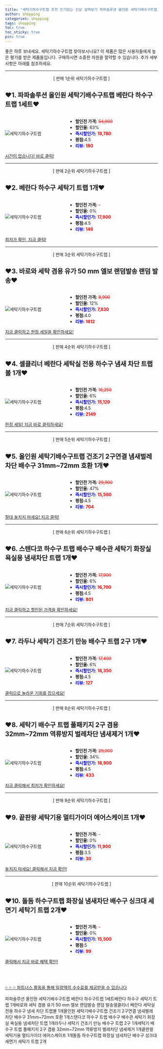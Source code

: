 ```yaml
---
title: "세탁기하수구트랩 추천 인기있는 신상 살펴보기 파파솔루션 올인원 세탁기배수구트랩 베란다 하수구트랩"
author: shopping
categories: shopping
tags: shopping
toc: true
toc_sticky: true
pin: true
---
```

좋은 하루 보내세요. 세탁기하수구트랩 찾아보시나요? 이 제품은 많은 사용자들에게 높은 평가를 받은 제품들입니다. 구매하시면 소중한 자원을 절약할 수 있습니다. 추가 세부 사항은 아래를 참조하세요.

---
<p class="toplist" style="margin: 0 auto; display: block; width: fit-content;">[ 판매 1순위 세탁기하수구트랩 ]</p>

<h2><strong>❤️1. 파파솔루션 올인원 세탁기배수구트랩 베란다 하수구트랩 1세트❤️</strong></h2>

<div style="display: flex; align-items: center;">
    <div style="flex: 0.4;">
        <img src="https://thumbnail7.coupangcdn.com/thumbnails/remote/230x230ex/image/vendor_inventory/0ac2/0ac89223c7a50f51bf1baabaccec7a5b50e6ffa94db7802c360937f1f0db.jpg" alt="세탁기하수구트랩" style="max-width: 100%;">
    </div>
    <div style="flex: 0.6; margin-left: 10px;">
        <ul>
            <li><strong>할인전 가격:</strong> <del style="color: red;">54,000</del></li>
            <li><strong>할인율:</strong> 63%</li>
            <li><span style='color:blue'><strong>즉시할인가:</strong></span> <span style='color:red'><strong>19,780</strong></span></li>
            <li><strong>평점:</strong>4.5</li>
            <li><span style='color:blue'><strong>리뷰:</strong></span> <span style='color:red'><strong>180</strong></span></li>
        </ul>
    </div>
</div>
<div class="center">
    <a href="https://selin100587001.github.io?lptag=AF9450613&subid=githubio&pageKey=7814358844&traceid=V0-153&itemId=21205616221&vendorItemId=88266849056" class="myButton">
        시간이 없습니다! 바로 클릭!
    </a>
</div>


---
<p class="toplist" style="margin: 0 auto; display: block; width: fit-content;">[ 판매 2순위 세탁기하수구트랩 ]</p>

<h2><strong>❤️2. 베란다 하수구 세탁기 트랩 1개❤️</strong></h2>

<div style="display: flex; align-items: center;">
    <div style="flex: 0.4;">
        <img src="https://thumbnail10.coupangcdn.com/thumbnails/remote/230x230ex/image/retail/images/2023/07/18/13/4/7e461c3a-fba4-42b9-969a-748f7d84e894.jpg" alt="세탁기하수구트랩" style="max-width: 100%;">
    </div>
    <div style="flex: 0.6; margin-left: 10px;">
        <ul>
            <li><strong>할인전 가격:</strong> <del style="color: red;">-</del></li>
            <li><strong>할인율:</strong> 0%</li>
            <li><span style='color:blue'><strong>즉시할인가:</strong></span> <span style='color:red'><strong>17,900</strong></span></li>
            <li><strong>평점:</strong>4.5</li>
            <li><span style='color:blue'><strong>리뷰:</strong></span> <span style='color:red'><strong>146</strong></span></li>
        </ul>
    </div>
</div>
<div class="center">
    <a href="https://selin100587001.github.io?lptag=AF9450613&subid=githubio&pageKey=7473396637&traceid=V0-153&itemId=19505155994&vendorItemId=86614180239" class="myButton">
        최저가 확인, 지금 클릭!
    </a>
</div>


---
<p class="toplist" style="margin: 0 auto; display: block; width: fit-content;">[ 판매 3순위 세탁기하수구트랩 ]</p>

<h2><strong>❤️3. 바로와 세탁 겸용 유가 50 mm 엘보 랜덤발송 랜덤 발송❤️</strong></h2>

<div style="display: flex; align-items: center;">
    <div style="flex: 0.4;">
        <img src="https://thumbnail7.coupangcdn.com/thumbnails/remote/230x230ex/image/product/image/vendoritem/2016/05/23/3000217373/f3ed61aa-20ef-4f64-9773-0ecde593561a.jpg" alt="세탁기하수구트랩" style="max-width: 100%;">
    </div>
    <div style="flex: 0.6; margin-left: 10px;">
        <ul>
            <li><strong>할인전 가격:</strong> <del style="color: red;">8,900</del></li>
            <li><strong>할인율:</strong> 12%</li>
            <li><span style='color:blue'><strong>즉시할인가:</strong></span> <span style='color:red'><strong>7,830</strong></span></li>
            <li><strong>평점:</strong>4.0</li>
            <li><span style='color:blue'><strong>리뷰:</strong></span> <span style='color:red'><strong>1612</strong></span></li>
        </ul>
    </div>
</div>
<div class="center">
    <a href="https://selin100587001.github.io?lptag=AF9450613&subid=githubio&pageKey=6451607458&traceid=V0-153&itemId=14008437195&vendorItemId=3000217373" class="myButton">
        지금 클릭하고 한정 세일을 확인하세요!
    </a>
</div>


---
<p class="toplist" style="margin: 0 auto; display: block; width: fit-content;">[ 판매 4순위 세탁기하수구트랩 ]</p>

<h2><strong>❤️4. 셀클리너 베란다 세탁실 전용 하수구 냄새 차단 트랩볼 1개❤️</strong></h2>

<div style="display: flex; align-items: center;">
    <div style="flex: 0.4;">
        <img src="https://thumbnail9.coupangcdn.com/thumbnails/remote/230x230ex/image/retail/images/5470426008791824-3e95e8db-39d7-4db9-9797-56e480f8498b.jpg" alt="세탁기하수구트랩" style="max-width: 100%;">
    </div>
    <div style="flex: 0.6; margin-left: 10px;">
        <ul>
            <li><strong>할인전 가격:</strong> <del style="color: red;">16,250</del></li>
            <li><strong>할인율:</strong> 6%</li>
            <li><span style='color:blue'><strong>즉시할인가:</strong></span> <span style='color:red'><strong>15,120</strong></span></li>
            <li><strong>평점:</strong>4.5</li>
            <li><span style='color:blue'><strong>리뷰:</strong></span> <span style='color:red'><strong>2149</strong></span></li>
        </ul>
    </div>
</div>
<div class="center">
    <a href="https://selin100587001.github.io?lptag=AF9450613&subid=githubio&pageKey=68790169&traceid=V0-153&itemId=229768993&vendorItemId=3561177837" class="myButton">
        한정 세일! 지금 바로 클릭하세요!
    </a>
</div>


---
<p class="toplist" style="margin: 0 auto; display: block; width: fit-content;">[ 판매 5순위 세탁기하수구트랩 ]</p>

<h2><strong>❤️5. 올인원 세탁기배수구트랩 건조기 2구연결 냄새벌레 차단 배수구 31mm~72mm 호환 1개❤️</strong></h2>

<div style="display: flex; align-items: center;">
    <div style="flex: 0.4;">
        <img src="https://thumbnail7.coupangcdn.com/thumbnails/remote/230x230ex/image/vendor_inventory/5f39/9f6b3b30524c1596e67e87e871c2605f3716921291c81c56b8f3c7a24581.jpg" alt="세탁기하수구트랩" style="max-width: 100%;">
    </div>
    <div style="flex: 0.6; margin-left: 10px;">
        <ul>
            <li><strong>할인전 가격:</strong> <del style="color: red;">29,900</del></li>
            <li><strong>할인율:</strong> 47%</li>
            <li><span style='color:blue'><strong>즉시할인가:</strong></span> <span style='color:red'><strong>15,560</strong></span></li>
            <li><strong>평점:</strong>4.5</li>
            <li><span style='color:blue'><strong>리뷰:</strong></span> <span style='color:red'><strong>704</strong></span></li>
        </ul>
    </div>
</div>
<div class="center">
    <a href="https://selin100587001.github.io?lptag=AF9450613&subid=githubio&pageKey=7463192777&traceid=V0-153&itemId=19457645728&vendorItemId=88255146155" class="myButton">
        절대 놓치지 마세요! 지금 클릭!
    </a>
</div>


---
<p class="toplist" style="margin: 0 auto; display: block; width: fit-content;">[ 판매 6순위 세탁기하수구트랩 ]</p>

<h2><strong>❤️6. 스텐다코 하수구 트랩 배수구 배수관 세탁기 화장실 욕실용 냄새차단 트랩 1개❤️</strong></h2>

<div style="display: flex; align-items: center;">
    <div style="flex: 0.4;">
        <img src="https://thumbnail6.coupangcdn.com/thumbnails/remote/230x230ex/image/vendor_inventory/7802/e37899c1551a8d57add9a97c19bb83557216b7e89c2024d7d88f44a19107.jpg" alt="세탁기하수구트랩" style="max-width: 100%;">
    </div>
    <div style="flex: 0.6; margin-left: 10px;">
        <ul>
            <li><strong>할인전 가격:</strong> <del style="color: red;">17,900</del></li>
            <li><strong>할인율:</strong> 6%</li>
            <li><span style='color:blue'><strong>즉시할인가:</strong></span> <span style='color:red'><strong>16,700</strong></span></li>
            <li><strong>평점:</strong>4.5</li>
            <li><span style='color:blue'><strong>리뷰:</strong></span> <span style='color:red'><strong>801</strong></span></li>
        </ul>
    </div>
</div>
<div class="center">
    <a href="https://selin100587001.github.io?lptag=AF9450613&subid=githubio&pageKey=7542261341&traceid=V0-153&itemId=19830259400&vendorItemId=87587369705" class="myButton">
        지금 클릭하고 할인된 가격을 확인하세요!
    </a>
</div>


---
<p class="toplist" style="margin: 0 auto; display: block; width: fit-content;">[ 판매 7순위 세탁기하수구트랩 ]</p>

<h2><strong>❤️7. 라두나 세탁기 건조기 만능 배수구 트랩 2구 1개❤️</strong></h2>

<div style="display: flex; align-items: center;">
    <div style="flex: 0.4;">
        <img src="https://thumbnail9.coupangcdn.com/thumbnails/remote/230x230ex/image/vendor_inventory/ca32/fd1a11b6ebe5cb9492a301afb729fc110a6676edf19a27856e51ebb69ee1.jpg" alt="세탁기하수구트랩" style="max-width: 100%;">
    </div>
    <div style="flex: 0.6; margin-left: 10px;">
        <ul>
            <li><strong>할인전 가격:</strong> <del style="color: red;">17,400</del></li>
            <li><strong>할인율:</strong> 6%</li>
            <li><span style='color:blue'><strong>즉시할인가:</strong></span> <span style='color:red'><strong>16,350</strong></span></li>
            <li><strong>평점:</strong>4.5</li>
            <li><span style='color:blue'><strong>리뷰:</strong></span> <span style='color:red'><strong>127</strong></span></li>
        </ul>
    </div>
</div>
<div class="center">
    <a href="https://selin100587001.github.io?lptag=AF9450613&subid=githubio&pageKey=7582537505&traceid=V0-153&itemId=20019143087&vendorItemId=87160000953" class="myButton">
        클릭으로 놀라운 기회를 잡으세요!
    </a>
</div>


---
<p class="toplist" style="margin: 0 auto; display: block; width: fit-content;">[ 판매 8순위 세탁기하수구트랩 ]</p>

<h2><strong>❤️8. 세탁기 배수구 트랩 풀패키지 2구 겸용 32mm~72mm 역류방지 벌레차단 냄새제거 1개❤️</strong></h2>

<div style="display: flex; align-items: center;">
    <div style="flex: 0.4;">
        <img src="https://thumbnail7.coupangcdn.com/thumbnails/remote/230x230ex/image/vendor_inventory/4bff/9458b5d3317f30a5fd4e6a98e99694fd5c9c13417d636f4aff793358ff47.jpg" alt="세탁기하수구트랩" style="max-width: 100%;">
    </div>
    <div style="flex: 0.6; margin-left: 10px;">
        <ul>
            <li><strong>할인전 가격:</strong> <del style="color: red;">29,000</del></li>
            <li><strong>할인율:</strong> 34%</li>
            <li><span style='color:blue'><strong>즉시할인가:</strong></span> <span style='color:red'><strong>18,900</strong></span></li>
            <li><strong>평점:</strong>4.5</li>
            <li><span style='color:blue'><strong>리뷰:</strong></span> <span style='color:red'><strong>433</strong></span></li>
        </ul>
    </div>
</div>
<div class="center">
    <a href="https://selin100587001.github.io?lptag=AF9450613&subid=githubio&pageKey=6902363185&traceid=V0-153&itemId=18807718637&vendorItemId=82582519265" class="myButton">
        지금 클릭해서 최저가 확인하세요!
    </a>
</div>


---
<p class="toplist" style="margin: 0 auto; display: block; width: fit-content;">[ 판매 9순위 세탁기하수구트랩 ]</p>

<h2><strong>❤️9. 끝판왕 세탁기용 멀티가이더 에어스케이프 1개❤️</strong></h2>

<div style="display: flex; align-items: center;">
    <div style="flex: 0.4;">
        <img src="https://thumbnail10.coupangcdn.com/thumbnails/remote/230x230ex/image/vendor_inventory/7f93/22e2d968776f52feb2c9ab1d166b7960b168dbbb50b5b003e5b5e5e8b0f3.jpg" alt="세탁기하수구트랩" style="max-width: 100%;">
    </div>
    <div style="flex: 0.6; margin-left: 10px;">
        <ul>
            <li><strong>할인전 가격:</strong> <del style="color: red;">-</del></li>
            <li><strong>할인율:</strong> 0%</li>
            <li><span style='color:blue'><strong>즉시할인가:</strong></span> <span style='color:red'><strong>11,900</strong></span></li>
            <li><strong>평점:</strong>3.5</li>
            <li><span style='color:blue'><strong>리뷰:</strong></span> <span style='color:red'><strong>30</strong></span></li>
        </ul>
    </div>
</div>
<div class="center">
    <a href="https://selin100587001.github.io?lptag=AF9450613&subid=githubio&pageKey=7764712321&traceid=V0-153&itemId=20947143980&vendorItemId=88147728534" class="myButton">
        놓치지 마세요! 클릭해서 지금 확인!
    </a>
</div>


---
<p class="toplist" style="margin: 0 auto; display: block; width: fit-content;">[ 판매 10순위 세탁기하수구트랩 ]</p>

<h2><strong>❤️10. 돌돔 하수구트랩 화장실 냄새차단 배수구 싱크대 세면기 세탁기 트랩 2개❤️</strong></h2>

<div style="display: flex; align-items: center;">
    <div style="flex: 0.4;">
        <img src="https://thumbnail6.coupangcdn.com/thumbnails/remote/230x230ex/image/vendor_inventory/5355/31042e65076573fefd61f0944c69c75814f470436e99afbf590b856d119c.png" alt="세탁기하수구트랩" style="max-width: 100%;">
    </div>
    <div style="flex: 0.6; margin-left: 10px;">
        <ul>
            <li><strong>할인전 가격:</strong> <del style="color: red;">-</del></li>
            <li><strong>할인율:</strong> 0%</li>
            <li><span style='color:blue'><strong>즉시할인가:</strong></span> <span style='color:red'><strong>15,500</strong></span></li>
            <li><strong>평점:</strong>5</li>
            <li><span style='color:blue'><strong>리뷰:</strong></span> <span style='color:red'><strong>99</strong></span></li>
        </ul>
    </div>
</div>
<div class="center">
    <a href="https://selin100587001.github.io?lptag=AF9450613&subid=githubio&pageKey=8215530803&traceid=V0-153&itemId=23596807046&vendorItemId=90622647678" class="myButton">
        클릭해서 지금 바로 혜택 확인!
    </a>
</div>

<br><br><br>[💦 💦 💦 파트너스 활동을 통해 일정액의 수수료를 제공받을 수 있습니다](https://link.coupang.com/a/bcpT2c)<br><br>파파솔루션 올인원 세탁기배수구트랩 베란다 하수구트랩 1세트베란다 하수구 세탁기 트랩 1개바로와 세탁 겸용 유가 50 mm 엘보 랜덤발송 랜덤 발송셀클리너 베란다 세탁실 전용 하수구 냄새 차단 트랩볼 1개올인원 세탁기배수구트랩 건조기 2구연결 냄새벌레 차단 배수구 31mm~72mm 호환 1개스텐다코 하수구 트랩 배수구 배수관 세탁기 화장실 욕실용 냄새차단 트랩 1개라두나 세탁기 건조기 만능 배수구 트랩 2구 1개세탁기 배수구 트랩 풀패키지 2구 겸용 32mm~72mm 역류방지 벌레차단 냄새제거 1개끝판왕 세탁기용 멀티가이더 에어스케이프 1개돌돔 하수구트랩 화장실 냄새차단 배수구 싱크대 세면기 세탁기 트랩 2개